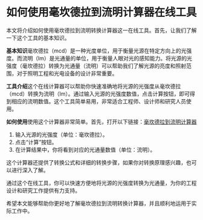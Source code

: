 如何使用毫坎德拉到流明计算器在线工具
==================

本文将介绍如何使用毫坎德拉到流明转换计算器这一在线工具。首先，让我们了解一下这个工具的基本知识。

**基本知识**毫坎德拉（mcd）是一种光度单位，用于衡量光源在特定方向上的光强度。而流明（lm）是光通量的单位，用于衡量人眼对光的感知能力。将光源的光强度（毫坎德拉）转换为光通量（流明）可以帮助我们了解光源的亮度和照射范围，对于照明工程和光电设备的设计非常重要。

**工具介绍**这个在线计算器可以帮助你快速准确地将光源的光强度从毫坎德拉（mcd）转换为流明（lm）。通过输入光源的光强度数值，点击计算按钮，即可得到相应的流明数值。这个工具简单易用，非常适合工程师、设计师和研究人员使用。

**如何使用**使用这个计算器非常简单。首先，打开以下链接：[毫坎德拉到流明计算器](https://www.onlinecalculatorsfree.com/zh-cn/tools/millicandela-to-lumen-calculator.html)

1. 输入光源的光强度（单位：毫坎德拉）。
2. 点击“计算”按钮。
3. 在计算结果中，你将看到对应的光通量数值（单位：流明）。

这个计算器还提供了转换公式和详细的转换步骤，如果你对转换原理感兴趣，也可以进行深入了解。

通过这个在线工具，你可以快速方便地将光源的光强度转换为光通量，为你的工程设计和研究工作提供有力支持。

希望本文能够帮助你更好地了解毫坎德拉到流明转换计算器，并且顺利地运用于实际工作中。